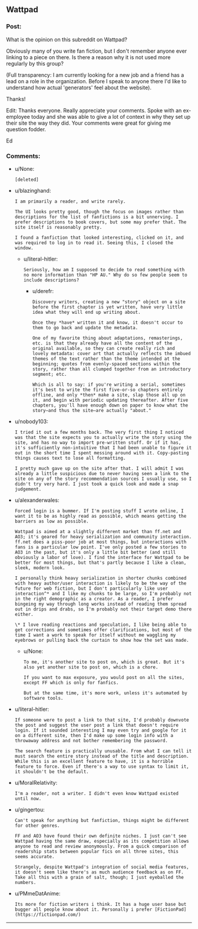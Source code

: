 ## Wattpad

### Post:

What is the opinion on this subreddit on Wattpad?

Obviously many of you write fan fiction, but I don't remember anyone ever linking to a piece on there. Is there a reason why it is not used more regularly by this group?

(Full transparency: I am currently looking for a new job and a friend has a lead on a role in the organization. Before I speak to anyone there I'd like to understand how actual 'generators' feel about the website).

Thanks!

Edit:
Thanks everyone. Really appreciate your comments. Spoke with an ex-employee today and she was able to give a lot of context in why they set up their site the way they did. Your comments were great for giving me question fodder.

Ed

### Comments:

- u/None:
  ```
  [deleted]
  ```

- u/blazinghand:
  ```
  I am primarily a reader, and write rarely. 

  The UI looks pretty good, though the focus on images rather than descriptions for the list of fanfictions is a bit unnerving. I prefer descriptions to book covers, but some may prefer that. The site itself is reasonably pretty.

  I found a fanfiction that looked interesting, clicked on it, and was required to log in to read it. Seeing this, I closed the window.
  ```

  - u/literal-hitler:
    ```
    Seriously, how am I supposed to decide to read something with no more information than "HP AU." Why do so few people seem to include descriptions?
    ```

    - u/derefr:
      ```
      Discovery writers, creating a new "story" object on a site before the first chapter is yet written, have very little idea what they will end up writing about.

      Once they *have* written it and know, it doesn't occur to them to go back and update the metadata.

      One of my favorite thing about adaptations, remasterings, etc. is that they already have all the content of the original available, so they can create really rich and lovely metadata: cover art that actually reflects the imbued themes of the text rather than the theme intended at the beginning; quotes from evenly-spaced sections within the story, rather than all clumped together from an introductory segment; etc.

      Which is all to say: if you're writing a serial, sometimes it's best to write the first five-or-so chapters entirely offline, and only *then* make a site, slap those all up on it, and begin with periodic updating thereafter. After five chapters, you'll have enough down on paper to know what the story—and thus the site—are actually "about."
      ```

- u/nobody103:
  ```
  I tried it out a few months back. The very first thing I noticed was that the site expects you to actually write the story using the site, and has no way to import pre-written stuff. Or if it has, it's sufficiently non-intuitive that I had been unable to figure it out in the short time I spent messing around with it. Copy-pasting things causes text to lose all formatting. 

  I pretty much gave up on the site after that. I will admit I was already a little suspicious due to never having seen a link to the site on any of the story recommendation sources I usually use, so I didn't try very hard. I just took a quick look and made a snap judgement.
  ```

- u/alexanderwales:
  ```
  Forced login is a bummer. If I'm posting stuff I wrote online, I want it to be as highly read as possible, which means getting the barriers as low as possible.

  Wattpad is aimed at a slightly different market than ff.net and AO3; it's geared for heavy serialization and community interaction. ff.net does a piss-poor job at most things, but interactions with fans is a particular low point. I've only posted a few stories to AO3 in the past, but it's only a little bit better (and still obviously a labor of love). I find the interface for Wattpad to be better for most things, but that's partly because I like a clean, sleek, modern look.

  I personally think heavy serialization in shorter chunks combined with heavy author/user interaction is likely to be the way of the future for web fiction, but I don't particularly like user interaction^* and I like my chunks to be large, so I'm probably not in the right demographic as a creator. As a reader, I prefer bingeing my way through long works instead of reading them spread out in drips and drabs, so I'm probably not their target demo there either.

  \* I love reading reactions and speculation, I like being able to get corrections and sometimes offer clarifications, but most of the time I want a work to speak for itself without me waggling my eyebrows or pulling back the curtain to show how the set was made.
  ```

  - u/None:
    ```
    To me, it's another site to post on, which is great. But it's also yet another site to post on, which is a chore.

    If you want to max exposure, you would post on all the sites, except FF which is only for fanfics.

    But at the same time, it's more work, unless it's automated by software tools.
    ```

- u/literal-hitler:
  ```
  If someone were to post a link to that site, I'd probably downvote the post and suggest the user post a link that doesn't require login. If it sounded interesting I may even try and google for it on a different site, then I'd make up some login info with a throwaway address and not bother remembering the password.

  The search feature is practically unusable. From what I can tell it must search the entire story instead of the title and description. While this is an excellent feature to have, it is a horrible feature to force. Even if there's a way to use syntax to limit it, it shouldn't be the default.
  ```

- u/MoralRelativity:
  ```
  I'm a reader, not a writer. I didn't even know Wattpad existed until now.
  ```

- u/gingertou:
  ```
  Can't speak for anything but fanfiction, things might be different for other genres.

  FF and AO3 have found their own definite niches. I just can't see Wattpad having the same draw, especially as its competition allows anyone to read and review anonymously. From a quick comparison of readership stats between popular fics on all three sites, this seems accurate. 

  Strangely, despite Wattpad's integration of social media features, it doesn't seem like there's as much audience feedback as on FF. Take all this with a grain of salt, though; I just eyeballed the numbers.
  ```

- u/PMmeDatAnime:
  ```
  Its more for fiction writers i think. It has a huge user base but bugger all people know about it. Personally i prefer [FictionPad](https://fictionpad.com/)
  ```

---

